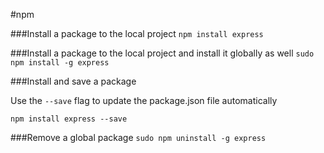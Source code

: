 #npm

###Install a package to the local project
`npm install express`

###Install a package to the local project and install it globally as well
`sudo npm install -g express`

###Install and save a package

Use the `--save` flag to update the package.json file automatically

`npm install express --save`

###Remove a global package
`sudo npm uninstall -g express`

